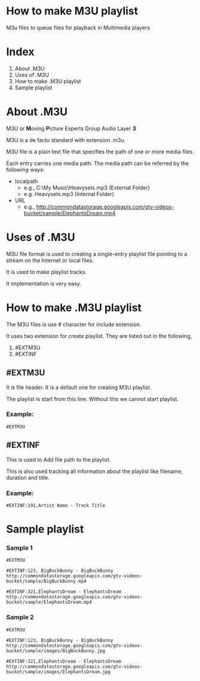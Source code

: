 # How to make M3U playlist

M3u files to queue files for playback in Multimedia players

# Index

1. About .M3U
2. Uses of .M3U
3. How to make .M3U playlist
4. Sample playlist

# About .M3U

M3U or **M**oving **P**icture Experts Group Audio Layer **3**

M3U is a de facto standard with extension .m3u.

M3U file is a plain text file that specifies the path of one or more media files.

Each entry carries one media path. The media path can be referred by the following ways:

- localpath
	- e.g., C:\My Music\Heavysets.mp3 (External Folder)
	- e.g. Heavysets.mp3 (Internal Folder)
- URL
	- e.g., http://commondatastorage.googleapis.com/gtv-videos-bucket/sample/ElephantsDream.mp4


# Uses of .M3U

M3U file format is used to creating a single-entry playlist file pointing to a stream on the Internet or local files.

It is used to make playlist tracks.

It implementation is very easy.

# How to make .M3U playlist

The M3U files is use # character for include extension.

It uses two extension for create playlist. They are listed out in the following,

1. #EXTM3U
2. #EXTINF

## #EXTM3U

It is file header. It is a default one for creating M3U playlist.

The playlist is start from this line. Without this we cannot start playlist.

### Example:

```
#EXTM3U
```

## #EXTINF

This is used to Add file path to the playlist.

This is also used tracking all information about the playlist like filename, duration and title.

### Example:

```m3u
#EXTINF:191,Artist Name - Track Title
```

# Sample playlist

### Sample 1

```
#EXTM3U

#EXTINF:123, BigBuckBunny - BigBuckBunny
http://commondatastorage.googleapis.com/gtv-videos-bucket/sample/BigBuckBunny.mp4

#EXTINF:321,ElephantsDream - ElephantsDream
http://commondatastorage.googleapis.com/gtv-videos-bucket/sample/ElephantsDream.mp4
```

### Sample 2

```
#EXTM3U

#EXTINF:123, BigBuckBunny - BigBuckBunny
http://commondatastorage.googleapis.com/gtv-videos-bucket/sample/images/BigBuckBunny.jpg

#EXTINF:321,ElephantsDream - ElephantsDream
http://commondatastorage.googleapis.com/gtv-videos-bucket/sample/images/ElephantsDream.jpg
```
